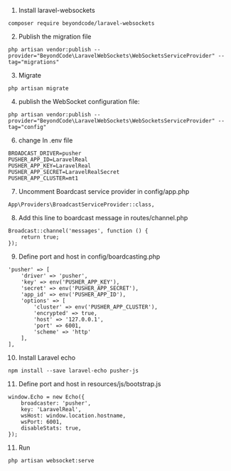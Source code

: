 1. Install laravel-websockets
```
composer require beyondcode/laravel-websockets
```
2.  Publish the migration file
```
php artisan vendor:publish --provider="BeyondCode\LaravelWebSockets\WebSocketsServiceProvider" --tag="migrations"
```
3. Migrate
```
php artisan migrate
```
4. publish the WebSocket configuration file:
```
php artisan vendor:publish --provider="BeyondCode\LaravelWebSockets\WebSocketsServiceProvider" --tag="config"
```
6. change In  .env file
```
BROADCAST_DRIVER=pusher
PUSHER_APP_ID=LaravelReal
PUSHER_APP_KEY=LaravelReal
PUSHER_APP_SECRET=LaravelRealSecret
PUSHER_APP_CLUSTER=mt1
```
7. Uncomment Boardcast service provider in config/app.php
```
App\Providers\BroadcastServiceProvider::class,
```
8. Add this line to boardcast message in routes/channel.php
```
Broadcast::channel('messages', function () {
    return true;
});
```
9. Define port and host in config/boardcasting.php
```
'pusher' => [
    'driver' => 'pusher',
    'key' => env('PUSHER_APP_KEY'),
    'secret' => env('PUSHER_APP_SECRET'),
    'app_id' => env('PUSHER_APP_ID'),
    'options' => [
        'cluster' => env('PUSHER_APP_CLUSTER'),
        'encrypted' => true,
        'host' => '127.0.0.1',
        'port' => 6001,
        'scheme' => 'http'
    ],
],
```
10. Install Laravel echo 
```
npm install --save laravel-echo pusher-js
```
11. Define port and host in resources/js/bootstrap.js
```
window.Echo = new Echo({
    broadcaster: 'pusher',
    key: 'LaravelReal',
    wsHost: window.location.hostname,
    wsPort: 6001,
    disableStats: true,
});
```
11. Run 
```
php artisan websocket:serve
```


